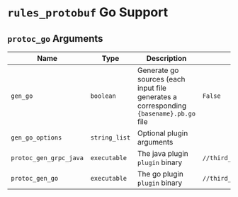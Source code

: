 # `rules_protobuf` Go Support

## `protoc_go` Arguments

| Name | Type | Description | Default |
| ---- | ---- | ----------- | ------- |
| `gen_go` | `boolean` | Generate go sources (each input file generates a corresponding `{basename}.pb.go` file | `False` |
| `gen_go_options` | `string_list` | Optional plugin arguments |  |
| `protoc_gen_grpc_java` | `executable` | The java plugin `plugin` binary | `//third_party/protobuf:protoc_gen_grpc_java` |
| `protoc_gen_go` | `executable` | The go plugin `plugin` binary | `//third_party/protobuf:protoc_gen_go` |
